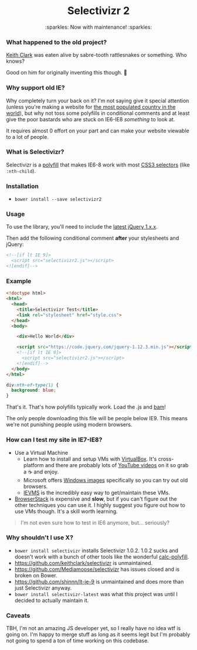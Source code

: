 <h1 align="center">Selectivizr 2</h1>
<p align="center">
  :sparkles: Now with maintenance! :sparkles:
</p>

### What happened to the old project?
[Keith Clark](https://github.com/keithclark) was eaten alive by sabre-tooth rattlesnakes or something. Who knows?

Good on him for originally inventing this though. :beers:

### Why support old IE?
Why completely turn your back on it? I'm not saying give it special attention (unless you're making a website for [the most populated country in the world](https://www.techinasia.com/windows-xp-now-dead-but-200-million-machines-in-china-still-using-it)), but why not toss some polyfills in conditional comments and at least give the poor bastards who are stuck on IE6-IE8 *something* to look at.

It requires almost 0 effort on your part and can make your website viewable to a lot of people.

### What is Selectivizr?
Selectivizr is a [polyfill](https://en.wikipedia.org/wiki/Polyfill) that makes IE6-8 work with most [CSS3 selectors](https://www.w3.org/TR/selectors/#selectors) (like `:nth-child`).

### Installation
- `bower install --save selectivizr2`

### Usage
To use the library, you'll need to include the [latest jQuery 1.x.x](https://jquery.com/download/).

Then add the following conditional comment **after** your stylesheets and jQuery:

```html
<!--[if lt IE 9]>
  <script src="selectivizr2.js"></script>
<![endif]-->
```

### Example

```html
<!doctype html>
<html>
  <head>
    <title>Selectivizr Test</title>
    <link rel="stylesheet" href="style.css">
  </head>
  <body>

    <div>Hello World</div>

    <script src="https://code.jquery.com/jquery-1.12.3.min.js"></script>
    <!--[if lt IE 9]>
      <script src="selectivizr2.js"></script>
    <![endif]-->
  </body>
</html>
```

```css
div:nth-of-type(1) {
  background: blue;
}
```

That's it. That's how polyfills typically work. Load the .js and [bam](https://www.youtube.com/watch?v=8dxpMxULHnA)!

The only people downloading this file will be people below IE9. This means we're not punishing people using modern browsers.

### How can I test my site in IE7-IE8?
- Use a Virtual Machine
  - Learn how to install and setup VMs with [VirtualBox](https://www.virtualbox.org/). It's cross-platform and there are probably lots of [YouTube videos](https://www.youtube.com/results?search_query=virtualbox) on it so grab a :coffee: and enjoy.
  - Microsoft offers [Windows images](https://dev.windows.com/en-us/microsoft-edge/tools/vms) specifically so you can try out old browsers.
  - [IEVMS](https://github.com/xdissent/ievms) is the incredibly easy way to get/maintain these VMs.
- [BrowserStack](http://browserstack.com) is expensive and **slow**, but if you can't figure out the other techniques you can use it. I highly suggest you figure out how to use VMs though. It's a skill worth learning.

> I'm not even sure how to test in IE6 anymore, but... seriously?

### Why shouldn't I use X?
- `bower install selectivizr` installs Selectivizr 1.0.2. 1.0.2 sucks and doesn't work with a bunch of other tools like the wonderful [calc-polyfill](https://github.com/closingtag/calc-polyfill).
- https://github.com/keithclark/selectivizr is unmaintained.
- https://github.com/Mediamoose/selectivizr has issues closed and is broken on Bower.
- https://github.com/shinnn/lt-ie-9 is unmaintained and does more than just Selectivizr anyway.
- `bower install selectivizr-latest` was what this project was until I decided to actually maintain it.

### Caveats
TBH, I'm not an amazing JS developer yet, so I really have no idea wtf is going on. I'm happy to merge stuff as long as it seems legit but I'm probably not going to spend a ton of time working on this codebase.

